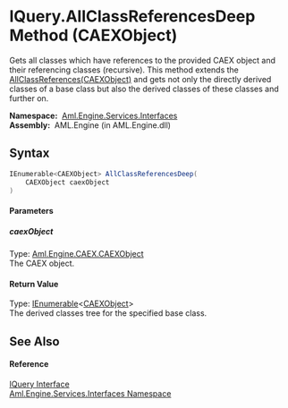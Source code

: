 IQuery.AllClassReferencesDeep Method (CAEXObject)
=================================================
Gets all classes which have references to the provided CAEX object and their referencing classes (recursive). This method extends the [AllClassReferences(CAEXObject)][1] and gets not only the directly derived classes of a base class but also the derived classes of these classes and further on.

  **Namespace:**  [Aml.Engine.Services.Interfaces][2]  
  **Assembly:**  AML.Engine (in AML.Engine.dll)

Syntax
------

```csharp
IEnumerable<CAEXObject> AllClassReferencesDeep(
	CAEXObject caexObject
)
```

#### Parameters

##### *caexObject*
Type: [Aml.Engine.CAEX.CAEXObject][3]  
The CAEX object.

#### Return Value
Type: [IEnumerable][4]&lt;[CAEXObject][3]>  
The derived classes tree for the specified base class.

See Also
--------

#### Reference
[IQuery Interface][5]  
[Aml.Engine.Services.Interfaces Namespace][2]  

[1]: AllClassReferences_1.md
[2]: ../README.md
[3]: ../../Aml.Engine.CAEX/CAEXObject/README.md
[4]: https://docs.microsoft.com/dotnet/api/system.collections.generic.ienumerable-1
[5]: README.md
[6]: https://www.automationml.org
[7]: ../../icons/logoShade.png
